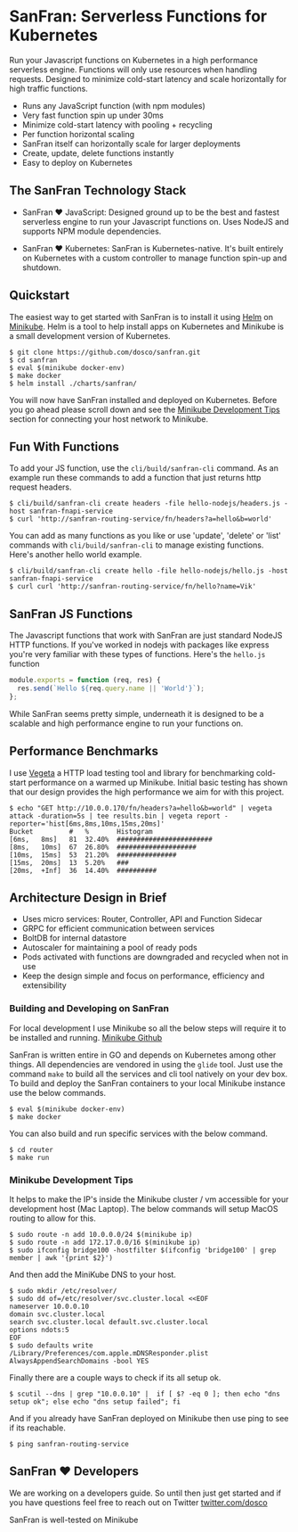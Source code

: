 # SanFran: Serverless Functions for Kubernetes

Run your Javascript functions on Kubernetes in a high performance serverless engine.  Functions will only use resources when handling requests. Designed to minimize cold-start latency and scale horizontally for high traffic functions.

- Runs any JavaScript function (with npm modules)
- Very fast function spin up under 30ms
- Minimize cold-start latency with pooling + recycling
- Per function horizontal scaling
- SanFran itself can horizontally scale for larger deployments
- Create, update, delete functions instantly
- Easy to deploy on Kubernetes

## The SanFran Technology Stack

- SanFran :heart: JavaScript: Designed ground up to be the best and fastest serverless engine to run your Javascript functions on. Uses NodeJS and supports NPM module dependencies.

- SanFran :heart: Kubernetes: SanFran is Kubernetes-native. It's built entirely on Kubernetes with a custom controller to manage function spin-up and shutdown.

## Quickstart

The easiest way to get started with SanFran is to install it using [Helm](https://github.com/kubernetes/helm) on [Minikube](https://github.com/kubernetes/minikube). Helm is a tool to help install apps on Kubernetes and Minikube is a small development version of Kubernetes.

```console
$ git clone https://github.com/dosco/sanfran.git
$ cd sanfran
$ eval $(minikube docker-env)
$ make docker
$ helm install ./charts/sanfran/
```

You will now have SanFran installed and deployed on Kubernetes. Before you go ahead please scroll down and see the [Minikube Development Tips](#minikube-development-tips) section for connecting your host network to Minikube.

## Fun With Functions

To add your JS function, use the `cli/build/sanfran-cli` command. As an example run these commands to add a function that just returns http request headers.

```console
$ cli/build/sanfran-cli create headers -file hello-nodejs/headers.js -host sanfran-fnapi-service
$ curl 'http://sanfran-routing-service/fn/headers?a=hello&b=world'
```

You can add as many functions as you like or use 'update', 'delete' or 'list' commands with
`cli/build/sanfran-cli` to manage existing functions. Here's another hello world example.

```console
$ cli/build/sanfran-cli create hello -file hello-nodejs/hello.js -host sanfran-fnapi-service
$ curl curl 'http://sanfran-routing-service/fn/hello?name=Vik'
```

## SanFran JS Functions

The Javascript functions that work with SanFran are just standard NodeJS HTTP functions. If you've worked in nodejs with packages like express you're very familiar with these types of functions. Here's the `hello.js` function

```javascript
module.exports = function (req, res) {
  res.send(`Hello ${req.query.name || 'World'}`);
};
```

While SanFran seems pretty simple, underneath it is designed to be a scalable and high performance engine to run your functions on.

## Performance Benchmarks

I use [Vegeta](https://github.com/tsenart/vegeta) a HTTP load testing tool and library for benchmarking cold-start performance on a warmed up Minikube. Initial basic testing has shown that our design provides the high performance we aim for with this project.

```console
$ echo "GET http://10.0.0.170/fn/headers?a=hello&b=world" | vegeta attack -duration=5s | tee results.bin | vegeta report -reporter='hist[6ms,8ms,10ms,15ms,20ms]'
Bucket         #   %       Histogram
[6ms,   8ms]   81  32.40%  ########################
[8ms,   10ms]  67  26.80%  ####################
[10ms,  15ms]  53  21.20%  ###############
[15ms,  20ms]  13  5.20%   ###
[20ms,  +Inf]  36  14.40%  ##########
```

## Architecture Design in Brief

- Uses micro services: Router, Controller, API and Function Sidecar
- GRPC for efficient communication between services
- BoltDB for internal datastore
- Autoscaler for maintaining a pool of ready pods
- Pods activated with functions are downgraded and recycled when not in use
- Keep the design simple and focus on performance, efficiency and extensibility

### Building and Developing on SanFran

For local development I use Minikube so all the below steps will require it to be installed and running. [Minikube Github](https://github.com/kubernetes/minikube)

SanFran is written entire in GO and depends on Kubernetes among other things. All dependencies are vendored in using the `glide` tool. Just use the command `make` to build all the services and cli tool natively on your dev box. To build and deploy the SanFran containers to your local Minikube instance use the below commands.

```console
$ eval $(minikube docker-env)
$ make docker
```

You can also build and run specific services with the below command.

```console
$ cd router
$ make run
```

### Minikube Development Tips

It helps to make the IP's inside the Minikube cluster / vm accessible for your development host (Mac Laptop). The below commands will setup MacOS routing to allow for this.

```console
$ sudo route -n add 10.0.0.0/24 $(minikube ip)
$ sudo route -n add 172.17.0.0/16 $(minikube ip)
$ sudo ifconfig bridge100 -hostfilter $(ifconfig 'bridge100' | grep member | awk '{print $2}')
```

And then add the MiniKube DNS to your host.

```console
$ sudo mkdir /etc/resolver/
$ sudo dd of=/etc/resolver/svc.cluster.local <<EOF
nameserver 10.0.0.10
domain svc.cluster.local
search svc.cluster.local default.svc.cluster.local
options ndots:5
EOF
$ sudo defaults write /Library/Preferences/com.apple.mDNSResponder.plist AlwaysAppendSearchDomains -bool YES
```

Finally there are a couple ways to check if its all setup ok.

```
$ scutil --dns | grep "10.0.0.10" |  if [ $? -eq 0 ]; then echo "dns setup ok"; else echo "dns setup failed"; fi
```

And if you already have SanFran deployed on Minikube then use ping to see if its reachable.

```
$ ping sanfran-routing-service
```

## SanFran :heart: Developers

We are working on a developers guide. So until then just get started and if you have questions feel free to reach out on Twitter [twitter.com/dosco](https://twitter.com/dosco)

SanFran is well-tested on Minikube
